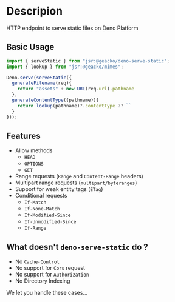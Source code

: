 # Descripion

HTTP endpoint to serve static files on Deno Platform

## Basic Usage

```ts
import { serveStatic } from "jsr:@geacko/deno-serve-static";
import { lookup } from "jsr:@geacko/mimes";

Deno.serve(serveStatic({
  generateFilename(req){ 
    return "assets" + new URL(req.url).pathname 
  },
  generateContentType({pathname}){ 
    return lookup(pathname)?.contentType ?? ``
  }
}));
```

## Features

- Allow methods
  - `HEAD`
  - `OPTIONS`
  - `GET`
- Range requests (`Range` and `Content-Range` headers)
- Multipart range requests (`multipart/byteranges`)
- Support for weak entity tags (`ETag`)
- Conditional requests
  - `If-Match`
  - `If-None-Match`
  - `If-Modified-Since`
  - `If-Unmodified-Since`
  - `If-Range`

## What doesn't `deno-serve-static` do ?

- No `Cache-Control`
- No support for `Cors` request
- No support for `Authorization`
- No Directory Indexing

We let you handle these cases...

